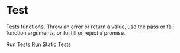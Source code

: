 # Test
Tests functions. Throw an error or return a value, use the pass or fail function arguments, or fullfill or reject a promise.

<a href="https://danielherr.github.io/Test/tests.html">Run Tests</a>
<a href="https://danielherr.github.io/Test/statictests.html">Run Static Tests</a>
